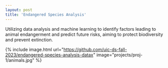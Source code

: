 ```yaml
---
layout: post
title: 'Endangered Species Analysis'
---
```

Utilizing data analysis and machine learning to identify factors leading to animal endangerment and predict future risks, aiming to protect biodiversity and prevent extinction.

{% include image.html url="https://github.com/uic-ds-fall-2023/endangered-species-analysis-datax" image="projects/proj-1/animals.jpg" %}
